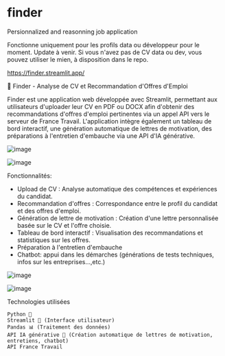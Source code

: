 # finder
Persionnalized and reasonning job application

Fonctionne uniquement pour les profils data ou développeur pour le moment. Update à venir.
Si vous n'avez pas de CV data ou dev, vous pouvez utiliser le mien, à disposition dans le repo.

https://finder.streamlit.app/

🎯 Finder - Analyse de CV et Recommandation d'Offres d'Emploi

Finder est une application web développée avec Streamlit, permettant aux utilisateurs d'uploader leur CV en PDF ou DOCX afin d'obtenir des recommandations d'offres d'emploi pertinentes via un appel API vers le serveur de France Travail. 
L'application intègre également un tableau de bord interactif, une génération automatique de lettres de motivation, des préparations à l'entretien d'embauche via une API d'IA générative.

![image](https://github.com/user-attachments/assets/e39fea65-8b5d-406c-a0e4-ca454888af75)

![image](https://github.com/user-attachments/assets/9de0add2-d0d7-48cd-8767-5ea96e3db7f9)


Fonctionnalités:

- Upload de CV : Analyse automatique des compétences et expériences du candidat.
- Recommandation d'offres : Correspondance entre le profil du candidat et des offres d'emploi.
- Génération de lettre de motivation : Création d'une lettre personnalisée basée sur le CV et l'offre choisie.
- Tableau de bord interactif : Visualisation des recommandations et statistiques sur les offres.
- Préparation à l'entretien d'embauche
- Chatbot: appui dans les démarches (générations de tests techniques, infos sur les entreprises...,etc.)

![image](https://github.com/user-attachments/assets/64669a1f-4d17-4ba5-b926-5bfb1712e930)

![image](https://github.com/user-attachments/assets/fc86b1ab-abac-4d7d-8a09-4e3eb6f1a155)


Technologies utilisées

    Python 🐍
    Streamlit 🎨 (Interface utilisateur)
    Pandas 📊 (Traitement des données)
    API IA générative 🤖 (Création automatique de lettres de motivation, entretiens, chatbot)
    API France Travail

